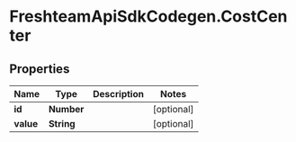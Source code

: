 # FreshteamApiSdkCodegen.CostCenter

## Properties

Name | Type | Description | Notes
------------ | ------------- | ------------- | -------------
**id** | **Number** |  | [optional] 
**value** | **String** |  | [optional] 


